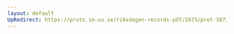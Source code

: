 ```yaml
---
layout: default
UpRedirect: https://pruto.im.uu.se/riksdagen-records-pdf/1873/prot-1873--ak--507/prot-1873--ak--507_004.pdf
---
```

